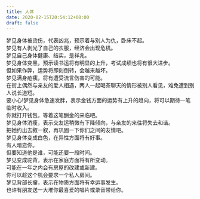 ```yaml
---
title: 人体
date: 2020-02-15T20:54:12+08:00
draft: false
---
```


梦见身体被烫伤，代表凶兆，预示着与别人为仇，卧床不起。<br>
梦见有人剥光了自己的衣服，经济会出现危机。<br>
梦见自己身体健康、结实，是祥兆。<br>
梦见身体变黑，预示读书运将有明显的上升，考试成绩也将有很大进步。<br>
但如果作弊，运势将即刻倒转，会越来越坏。<br>
梦见满身疮痍，将有遭受流言伤害的可能。<br>
在街上偶然与亲友的爱人相遇，两人一起喝茶聊天的情形被别人看见，难免遭到别人说长道短。<br>
要小心!梦见身体急速发胖，表示金钱方面的运势有上升的趋向，将可以期待一笔临时收入。<br>
你就打开钱包，等着这笔酬金的来临吧。<br>
梦见身体消瘦，表示交友运稍微有下降倾向，与亲友的来往将失去和谐。<br>
把她约出去叙一叙，再巩固一下你们之间的友情吧。<br>
梦见身体变成白色，在异性方面将有好事。<br>
有人暗恋你。<br>
但要知道他是谁，可能还要一段时间。<br>
梦见变成驼背，表示在家庭方面将有所变动。<br>
可能在一年之内会有房屋的改建或新建。<br>
你可以趁这个机会要求一个私人房间。<br>
梦见背部长瘤，表示在物质方面将有幸运事发生。<br>
也许有朋友送一大堆你最喜爱的唱片或录音带给你。<br>

